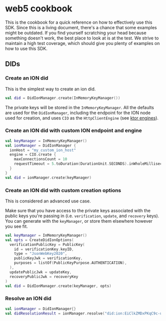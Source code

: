 # web5 cookbook

This is the cookbook for a quick reference on how to effectively use this SDK.
Since this is a living document, there's a chance that some examples might be outdated. 
If you find yourself scratching your head because something doesn't work, the best place
to look at is at the test. We strive to maintain a high test coverage, which should give 
you plenty of examples on how to use this SDK.

## DIDs

### Create an ION did

This is the simplest way to create an ion did.

```kotlin
val did = DidIonManager.create(InMemoryKeyManager())
```

The private keys will be stored in the `InMemoryKeyManager`. All the defaults are used for 
the `DidIonManager`, including the endpoint for the ION node used for creation, and uses
`CIO` as the `HttpClientEngine` (see [ktor engines](https://ktor.io/docs/http-client-engines.html)).

### Create an ION did with custom ION endpoint and engine

```kotlin
val keyManager = InMemoryKeyManager()
val ionManager = DidIonManager {
  ionHost = "my_custom_ion_host"
  engine = CIO.create {
    maxConnectionsCount = 10
    requestTimeout = 5.toDuration(DurationUnit.SECONDS).inWholeMilliseconds
  }
}
val did = ionManager.create(keyManager)
```

### Create an ION did with custom creation options

This is considered an advanced use case. 

Make sure that you have access to the private keys associated with the public keys you're passing in 
(i.e. `verification`, `update`, and `recovery` keys). You can generate with the `keyManager`, or
store them elsewhere however you see fit.

```kotlin
val keyManager = InMemoryKeyManager()
val opts = CreateDidIonOptions(
  verificationPublicKey = PublicKey(
    id = verificationKey.keyID,
    type = "JsonWebKey2020",
    publicKeyJwk = verificationKey,
    purposes = listOf(PublicKeyPurpose.AUTHENTICATION),
  ),
  updatePublicJwk = updateKey,
  recoveryPublicJwk = recoveryKey
)
val did = DidIonManager.create(keyManager, opts)
```

### Resolve an ION did

```kotlin
val ionManager = DidIonManager{}
val didResolutionResult = ionManager.resolve("did:ion:EiClkZMDxPKqC9c-umQfTkR8vvZ9JPhl_xLDI9Nfk38w5w")
```